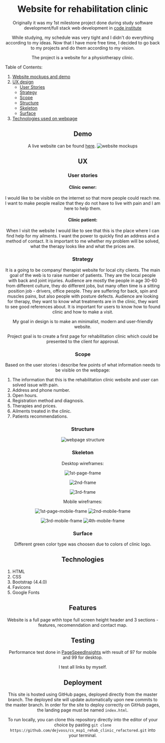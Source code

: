 <div align="center">

# Website for rehabilitation clinic

Originally it was my 1st milestone project done during study software development/full stack web development in [code institute](https://codeinstitute.net/)

While studying, my schedule was very tight and I didn't do everything according to my ideas. Now that I have more free time, I decided to go back to my projects and do them according to my vision.

The project is a website for a physiotherapy clinic.

</div>


Table of Contents:

1. [Website mockups and demo](#demo)
2. [UX design](##ux)
    *   [User Stories](###user-stories)
    *   [Strategy](###strategy)
    *   [Scope](###scope)
    *   [Structure](###structure)
    *   [Skeleton](###skeleton)
    *   [Surface](###surface)
3. [Technologies used on webpage](##technologies)

<div align="center">

## Demo
 A live website can be found [here](https://dejvoss.github.io/cs_msp1_rehab_clinic_refactored/).
![website mockups](readme_purpose/mockups.jpg)

## UX
### User stories

#### Clinic owner: 
I would like to be visible on the internet so that more people could reach me. I want to make people realize that they do not have to live with pain and I am here to help them.

#### Clinic patient: 
When I visit the website I would like to see that this is the place where I can find help for my ailments. I want the power to quickly find an address and a method of contact. It is important to me whether my problem will be solved, what the therapy looks like and what the prices are.
### Strategy

It is a going to be company/ therapist website for local city clients. The main goal of the web is to raise number of patients. They are the local people with back and joint injuries. Audience are mostly the people in age 30-60 from different culture, they do different jobs, but many often time is a sitting position job - drivers, office people. They are suffering for back, spin and muscles pains, but also people with posture defects. Audience are looking for therapy, they want to know what treatments are in the clinic, they want to see good references about. It is important for users to know how to found clinic and how to make a visit.

My goal in design is to make an minimalist, modern and user-friendly website. 

Project goal is to create a first page for rehabilitation clinic which could be presented to the client for approval.

### Scope
Based on the user stories i describe few points of what information needs to be visible on the webpage:

</div>

1.  The information that this is the rehabilitation clinic website and user can solved issue with pain.
2.  Address and phone number.
3.  Open hours.
3.  Registration method and diagnosis. 
4.  Therapies and prices.
5.  Ailments treated in the clinic.
6.  Patients recommendations.

<div align="center">

### Structure

![webpage structure](images/refactored/structure.png)

### Skeleton
Desktop wireframes:

![1st-page-frame](images/refactored/1stframe.png)

![2nd-frame](images/refactored/2ndframe.png)

![3rd-frame](images/refactored/3rdframe.png)

Mobile wireframes:

![1st-page-mobile-frame](images/refactored/1stmobileframe.png)
![2nd-mobile-frame](images/refactored/2ndmobileframe.png)

![3rd-mobile-frame](images/refactored/3rdmobileframe.png)
![4th-mobile-frame](images/refactored/4thmobileframe.png)

### Surface
Different green color type was choosen due to colors of clinic logo.


## Technologies

</div>


1. HTML
2. CSS
3. Bootstrap (4.4.0)
4. Favicons
5. Google Fonts

<div align="center">

## Features
Website is a full page wthh tope full screen height header and 3 sections - features, recomenndation and contact map.

## Testing

Performance test done in [PageSpeedInsights](https://developers.google.com/speed/pagespeed/insights/) with result of 97 for mobile and 99 for desktop.

I test all links by myself.

## Deployment
This site is hosted using GitHub pages, deployed directly from the master branch. The deployed site will update automatically upon new commits to the master branch. In order for the site to deploy correctly on GitHub pages, the landing page must be named `index.html`.

To run locally, you can clone this repository directly into the editor of your choice by pasting `git clone https://github.com/dejvoss/cs_msp1_rehab_clinic_refactored.git` into your terminal.



</div>